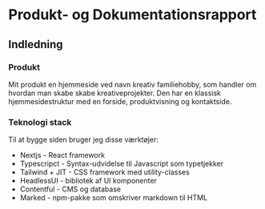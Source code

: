 # Produkt- og Dokumentationsrapport 

## Indledning
### Produkt
Mit produkt en hjemmeside ved navn kreativ familiehobby, som handler om hvordan man skabe skabe kreativeprojekter. 
Den har en klassisk hjemmesidestruktur med en forside, produktvisning og kontaktside. 

### Teknologi stack
Til at bygge siden bruger jeg disse værktøjer:
  - Nextjs - React framework
  - Typescripct - Syntax-udvidelse til Javascript som typetjekker 
  - Tailwind + JIT - CSS framework med utility-classes
  - HeadlessUI - bibliotek af UI komponenter
  - Contentful - CMS og database
  - Marked - npm-pakke som omskriver markdown til HTML  
